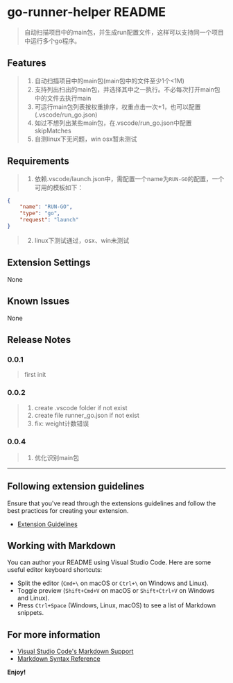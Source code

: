 # go-runner-helper README
> 自动扫描项目中的main包，并生成run配置文件，这样可以支持同一个项目中运行多个go程序。

## Features
> 1. 自动扫描项目中的main包(main包中的文件至少1个<1M)
> 2. 支持列出扫出的main包，并选择其中之一执行。不必每次打开main包中的文件去执行main
> 3. 可运行main包列表按权重排序，权重点击一次+1，也可以配置(.vscode/run_go.json)
> 4. 如过不想列出某些main包，在.vscode/run_go.json中配置skipMatches
> 5. 自测linux下无问题，win osx暂未测试


## Requirements

> 1. 依赖.vscode/launch.json中，需配置一个name为`RUN-GO`的配置，一个可用的模板如下：
```json
{
    "name": "RUN-GO",
    "type": "go",
    "request": "launch"
}
```
> 2. linux下测试通过，osx、win未测试 

## Extension Settings

None

## Known Issues

None

## Release Notes

### 0.0.1
> first init

### 0.0.2
> 1. create .vscode folder  if not exist
> 2. create file runner_go.json if not exist
> 3. fix: weight计数错误

### 0.0.4
> 1. 优化识别main包

---

## Following extension guidelines

Ensure that you've read through the extensions guidelines and follow the best practices for creating your extension.

* [Extension Guidelines](https://code.visualstudio.com/api/references/extension-guidelines)

## Working with Markdown

You can author your README using Visual Studio Code. Here are some useful editor keyboard shortcuts:

* Split the editor (`Cmd+\` on macOS or `Ctrl+\` on Windows and Linux).
* Toggle preview (`Shift+Cmd+V` on macOS or `Shift+Ctrl+V` on Windows and Linux).
* Press `Ctrl+Space` (Windows, Linux, macOS) to see a list of Markdown snippets.

## For more information

* [Visual Studio Code's Markdown Support](http://code.visualstudio.com/docs/languages/markdown)
* [Markdown Syntax Reference](https://help.github.com/articles/markdown-basics/)

**Enjoy!**
